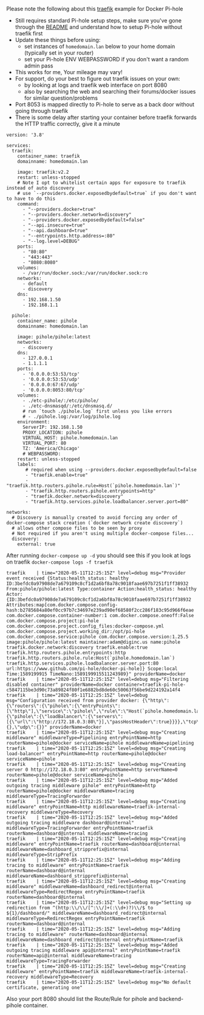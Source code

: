 Please note the following about this [traefik](https://traefik.io/) example for Docker Pi-hole

- Still requires standard Pi-hole setup steps, make sure you've gone through the [README](https://github.com/pi-hole/docker-pi-hole/blob/master/README.md) and understand how to setup Pi-hole without traefik first
- Update these things before using:
    - set instances of `homedomain.lan` below to your home domain (typically set in your router)
    - set your Pi-hole ENV WEBPASSWORD if you don't want a random admin pass
- This works for me, Your mileage may vary!
- For support, do your best to figure out traefik issues on your own:
    - by looking at logs and traefik web interface on port 8080
    - also by searching the web and searching their forums/docker issues for similar question/problems
- Port 8053 is mapped directly to Pi-hole to serve as a back door without going through traefik
- There is some delay after starting your container before traefik forwards the HTTP traffic correctly, give it a minute

```
version: '3.8'

services:
  traefik:
    container_name: traefik
    domainname: homedomain.lan

    image: traefik:v2.2
    restart: unless-stopped
    # Note I opt to whitelist certain apps for exposure to traefik instead of auto discovery
    # use `--providers.docker.exposedbydefault=true` if you don't want to have to do this
    command:
      - "--providers.docker=true"
      - "--providers.docker.network=discovery"
      - "--providers.docker.exposedbydefault=false"
      - "--api.insecure=true"
      - "--api.dashboard=true"
      - "--entrypoints.http.address=:80"
      - "--log.level=DEBUG"
    ports:
      - "80:80"
      - "443:443"
      - "8080:8080"
    volumes:
      - /var/run/docker.sock:/var/run/docker.sock:ro
    networks:
      - default
      - discovery
    dns:
      - 192.168.1.50
      - 192.168.1.1

  pihole:
    container_name: pihole
    domainname: homedomain.lan

    image: pihole/pihole:latest
    networks:
      - discovery
    dns:
      - 127.0.0.1
      - 1.1.1.1
    ports:
      - '0.0.0.0:53:53/tcp'
      - '0.0.0.0:53:53/udp'
      - '0.0.0.0:67:67/udp'
      - '0.0.0.0:8053:80/tcp'
    volumes:
      - ./etc-pihole/:/etc/pihole/
      - ./etc-dnsmasqd/:/etc/dnsmasq.d/
      # run `touch ./pihole.log` first unless you like errors
      # - ./pihole.log:/var/log/pihole.log
    environment:
      ServerIP: 192.168.1.50
      PROXY_LOCATION: pihole
      VIRTUAL_HOST: pihole.homedomain.lan
      VIRTUAL_PORT: 80
      TZ: 'America/Chicago'
      # WEBPASSWORD:
    restart: unless-stopped
    labels:
       # required when using --providers.docker.exposedbydefault=false
       - "traefik.enable=true"
       - "traefik.http.routers.pihole.rule=Host(`pihole.homedomain.lan`)"
       - "traefik.http.routers.pihole.entrypoints=http"
       - "traefik.docker.network=discovery"
       - "traefik.http.services.pihole.loadbalancer.server.port=80"

networks:
  # Discovery is manually created to avoid forcing any order of docker-compose stack creation (`docker network create discovery`)
  # allows other compose files to be seen by proxy
  # Not required if you aren't using multiple docker-compose files...
  discovery:
    external: true
```

After running `docker-compose up -d` you should see this if you look at logs on traefik `docker-compose logs -f traefik`

```
traefik    | time="2020-05-11T12:25:15Z" level=debug msg="Provider event received {Status:health_status: healthy ID:3befdc0a97908de7a679109c8cf1d2a6bf8a78c9018faae697b7251f1ff38932 From:pihole/pihole:latest Type:container Action:health_status: healthy Actor:{ID:3befdc0a97908de7a679109c8cf1d2a6bf8a78c9018faae697b7251f1ff38932 Attributes:map[com.docker.compose.config-hash:b2785684a80ef0cc97b7c34697e239ad90ef68580f2cc286f183c95d966f6eae com.docker.compose.container-number:1 com.docker.compose.oneoff:False com.docker.compose.project:pi-hole com.docker.compose.project.config_files:docker-compose.yml com.docker.compose.project.working_dir:/opt/pi-hole com.docker.compose.service:pihole com.docker.compose.version:1.25.5 image:pihole/pihole:latest maintainer:adam@diginc.us name:pihole traefik.docker.network:discovery traefik.enable:true traefik.http.routers.pihole.entrypoints:http traefik.http.routers.pihole.rule:Host(`pihole.homedomain.lan`) traefik.http.services.pihole.loadbalancer.server.port:80 url:https://www.github.com/pi-hole/docker-pi-hole]} Scope:local Time:1589199915 TimeNano:1589199915511243989}" providerName=docker
traefik    | time="2020-05-11T12:25:15Z" level=debug msg="Filtering disabled container" providerName=docker container=traefik-pi-hole-c5847115be3d90c73a89824f80f1e6882bd8de60c50063f56be9d224192a14f4
traefik    | time="2020-05-11T12:25:15Z" level=debug msg="Configuration received from provider docker: {\"http\":{\"routers\":{\"pihole\":{\"entryPoints\":[\"http\"],\"service\":\"pihole\",\"rule\":\"Host(`pihole.homedomain.lan`)\"}},\"services\":{\"pihole\":{\"loadBalancer\":{\"servers\":[{\"url\":\"http://172.18.0.3:80\"}],\"passHostHeader\":true}}}},\"tcp\":{},\"udp\":{}}" providerName=docker
traefik    | time="2020-05-11T12:25:15Z" level=debug msg="Creating middleware" middlewareType=Pipelining entryPointName=http routerName=pihole@docker serviceName=pihole middlewareName=pipelining
traefik    | time="2020-05-11T12:25:15Z" level=debug msg="Creating load-balancer" entryPointName=http routerName=pihole@docker serviceName=pihole
traefik    | time="2020-05-11T12:25:15Z" level=debug msg="Creating server 0 http://172.18.0.3:80" entryPointName=http serverName=0 routerName=pihole@docker serviceName=pihole
traefik    | time="2020-05-11T12:25:15Z" level=debug msg="Added outgoing tracing middleware pihole" entryPointName=http routerName=pihole@docker middlewareName=tracing middlewareType=TracingForwarder
traefik    | time="2020-05-11T12:25:15Z" level=debug msg="Creating middleware" entryPointName=http middlewareName=traefik-internal-recovery middlewareType=Recovery
traefik    | time="2020-05-11T12:25:15Z" level=debug msg="Added outgoing tracing middleware dashboard@internal" middlewareType=TracingForwarder entryPointName=traefik routerName=dashboard@internal middlewareName=tracing
traefik    | time="2020-05-11T12:25:15Z" level=debug msg="Creating middleware" entryPointName=traefik routerName=dashboard@internal middlewareName=dashboard_stripprefix@internal middlewareType=StripPrefix
traefik    | time="2020-05-11T12:25:15Z" level=debug msg="Adding tracing to middleware" entryPointName=traefik routerName=dashboard@internal middlewareName=dashboard_stripprefix@internal
traefik    | time="2020-05-11T12:25:15Z" level=debug msg="Creating middleware" middlewareName=dashboard_redirect@internal middlewareType=RedirectRegex entryPointName=traefik routerName=dashboard@internal
traefik    | time="2020-05-11T12:25:15Z" level=debug msg="Setting up redirection from ^(http:\\/\\/[^:\\/]+(:\\d+)?)\\/$ to ${1}/dashboard/" middlewareName=dashboard_redirect@internal middlewareType=RedirectRegex entryPointName=traefik routerName=dashboard@internal
traefik    | time="2020-05-11T12:25:15Z" level=debug msg="Adding tracing to middleware" routerName=dashboard@internal middlewareName=dashboard_redirect@internal entryPointName=traefik
traefik    | time="2020-05-11T12:25:15Z" level=debug msg="Added outgoing tracing middleware api@internal" entryPointName=traefik routerName=api@internal middlewareName=tracing middlewareType=TracingForwarder
traefik    | time="2020-05-11T12:25:15Z" level=debug msg="Creating middleware" entryPointName=traefik middlewareName=traefik-internal-recovery middlewareType=Recovery
traefik    | time="2020-05-11T12:25:15Z" level=debug msg="No default certificate, generating one"

```

Also your port 8080 should list the Route/Rule for pihole and backend-pihole container.
